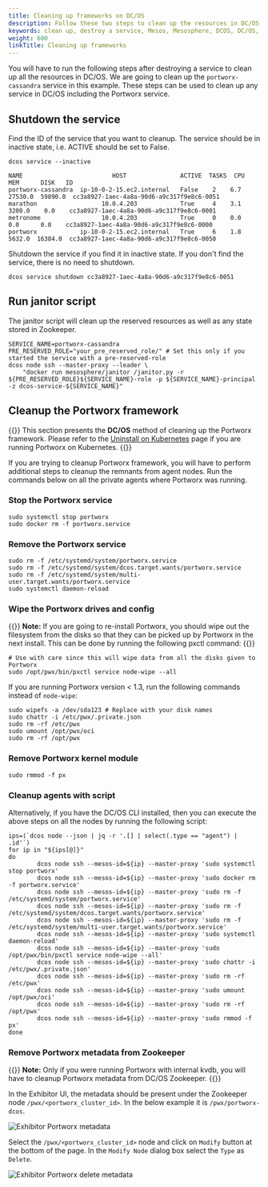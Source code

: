 ```yaml
---
title: Cleaning up frameworks on DC/OS
description: Follow these two steps to clean up the resources in DC/OS after destroying a service. We're cleaning a portworx-cassandra service in this example.
keywords: clean up, destroy a service, Mesos, Mesosphere, DCOS, DC/OS, Cassandra
weight: 600
linkTitle: Cleaning up frameworks
---
```


You will have to run the following steps after destroying a service to clean up all the resources in DC/OS.  We are
going to clean up the `portworx-cassandra` service in this example. These steps can be used to clean up any service
in DC/OS including the Portworx service.

## Shutdown the service

Find the ID of the service that you want to cleanup. The service should be in inactive state, i.e. ACTIVE should be
set to False.
```text
dcos service --inactive
```
```output
NAME                         HOST               ACTIVE  TASKS  CPU    MEM      DISK   ID
portworx-cassandra  ip-10-0-2-15.ec2.internal   False    2    6.7  27530.0  59890.0  cc3a8927-1aec-4a8a-90d6-a9c317f9e8c6-0051
marathon                  10.0.4.203            True     4    3.1   3200.0    0.0    cc3a8927-1aec-4a8a-90d6-a9c317f9e8c6-0001
metronome                 10.0.4.203            True     0    0.0    0.0      0.0    cc3a8927-1aec-4a8a-90d6-a9c317f9e8c6-0000
portworx            ip-10-0-2-15.ec2.internal   True     6    1.8   5632.0  16384.0  cc3a8927-1aec-4a8a-90d6-a9c317f9e8c6-0050
```

Shutdown the service if you find it in inactive state. If you don't find the service, there is no need to shutdown.
```text
dcos service shutdown cc3a8927-1aec-4a8a-90d6-a9c317f9e8c6-0051
```

## Run janitor script
The janitor script will clean up the reserved resources as well as any state stored in Zookeeper.

```text
SERVICE_NAME=portworx-cassandra
PRE_RESERVED_ROLE="your_pre_reserved_role/" # Set this only if you started the service with a pre-reserved-role
dcos node ssh --master-proxy --leader \
    "docker run mesosphere/janitor /janitor.py -r ${PRE_RESERVED_ROLE}${SERVICE_NAME}-role -p ${SERVICE_NAME}-principal -z dcos-service-${SERVICE_NAME}"
```

## Cleanup the Portworx framework

{{<info>}}
This section presents the **DC/OS** method of cleaning up the Portworx framework. Please refer to the [Uninstall on Kubernetes](/portworx-install-with-kubernetes/operate-and-maintain-on-kubernetes/uninstall/) page if you are running Portworx on Kubernetes.
{{</info>}}

If you are trying to cleanup Portworx framework, you will have to perform additional steps to cleanup the remnants
from agent nodes. Run the commands below on all the private agents where Portworx was running.

### Stop the Portworx service
```text
sudo systemctl stop portworx
sudo docker rm -f portworx.service
```

### Remove the Portworx service
```text
sudo rm -f /etc/systemd/system/portworx.service
sudo rm -f /etc/systemd/system/dcos.target.wants/portworx.service
sudo rm -f /etc/systemd/system/multi-user.target.wants/portworx.service
sudo systemctl daemon-reload
```

### Wipe the Portworx drives and config
{{<info>}}
**Note:** If you are going to re-install Portworx, you should wipe out the filesystem from the disks so that they
can be picked up by Portworx in the next install. This can be done by running the following pxctl command:
{{</info>}}

```text
# Use with care since this will wipe data from all the disks given to Portworx 
sudo /opt/pwx/bin/pxctl service node-wipe --all
```

If you are running Portworx version < 1.3, run the following commands instead of `node-wipe`:

```text
sudo wipefs -a /dev/sda123 # Replace with your disk names
sudo chattr -i /etc/pwx/.private.json
sudo rm -rf /etc/pwx
sudo umount /opt/pwx/oci
sudo rm -rf /opt/pwx
```

### Remove Portworx kernel module

```text
sudo rmmod -f px
```

### Cleanup agents with script
Alternatively, if you have the DC/OS CLI installed, then you can execute the above steps on all the nodes by running the following script:

```text
ips=(`dcos node --json | jq -r '.[] | select(.type == "agent") | .id'`)
for ip in "${ips[@]}"
do
        dcos node ssh --mesos-id=${ip} --master-proxy 'sudo systemctl stop portworx'
        dcos node ssh --mesos-id=${ip} --master-proxy 'sudo docker rm -f portworx.service'
        dcos node ssh --mesos-id=${ip} --master-proxy 'sudo rm -f /etc/systemd/system/portworx.service'
        dcos node ssh --mesos-id=${ip} --master-proxy 'sudo rm -f /etc/systemd/system/dcos.target.wants/portworx.service'
        dcos node ssh --mesos-id=${ip} --master-proxy 'sudo rm -f /etc/systemd/system/multi-user.target.wants/portworx.service'
        dcos node ssh --mesos-id=${ip} --master-proxy 'sudo systemctl daemon-reload'
        dcos node ssh --mesos-id=${ip} --master-proxy 'sudo /opt/pwx/bin/pxctl service node-wipe --all'
        dcos node ssh --mesos-id=${ip} --master-proxy 'sudo chattr -i /etc/pwx/.private.json'
        dcos node ssh --mesos-id=${ip} --master-proxy 'sudo rm -rf /etc/pwx'
        dcos node ssh --mesos-id=${ip} --master-proxy 'sudo umount /opt/pwx/oci'
        dcos node ssh --mesos-id=${ip} --master-proxy 'sudo rm -rf /opt/pwx'
        dcos node ssh --mesos-id=${ip} --master-proxy 'sudo rmmod -f px'
done
```

### Remove Portworx metadata from Zookeeper
{{<info>}}
**Note:** Only if you were running Portworx with internal kvdb, you will have to cleanup Portworx metadata from DC/OS Zookeeper.
{{</info>}}

In the Exhibitor UI, the metadata should be present under the Zookeeper node `/pwx/<portworx_cluster_id>`.
In the below example it is `/pwx/portworx-dcos`.

![Exhibitor Portworx metadata](/img/dcos-portworx-internal-kvdb-metadata.png)

Select the `/pwx/<portworx_cluster_id>` node and click on `Modify` button at the bottom of the page. In the
`Modify Node` dialog box select the `Type` as `Delete`.

![Exhibitor Portworx delete metadata](/img/dcos-portworx-delete-internal-kvdb-metadata.png)
